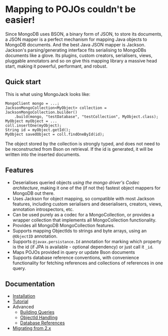 Mapping to POJOs couldn't be easier!
====================================

Since MongoDB uses BSON, a binary form of JSON, to store its documents, a JSON mapper is a perfect mechanism for mapping Java objects to MongoDB documents.  And the best Java JSON mapper is Jackson.  Jackson's parsing/generating interface fits serialising to MongoDBs documents like a glove.  Its plugins, custom creators, serialisers, views, pluggable annotators and so on give this mapping library a massive head start, making it powerful, performant, and robust.

Quick start
-----------

This is what using MongoJack looks like:

    MongoClient mongo = ...;
    JacksonMongoCollection<MyObject> collection = JacksonMongoCollection.builder()
        .build(mongo, "testDatabase", "testCollection", MyObject.class);
    MyObject myObject = ...
    coll.insertOne(myObject);
    String id = myObject.getId();
    MyObject savedObject = coll.findOneById(id);

The object stored by the collection is strongly typed, and does not need to be reconstructed from Bson on retrieval.
If the id is generated, it will be written into the inserted documents.

Features
--------

* Deserialises queried objects *using the mongo driver's Codec architecture*, making it one of the (if not the) fastest object mappers for MongoDB out there.
* Uses Jackson for object mapping, so compatible with most Jackson features, including custom serialisers and deserialisers, creators, views, annotation introspectors, etc.
* Can be used purely as a codec for a MongoCollection, or provides a wrapper collection that implements all MongoCollection functionality.
* Provides all MongoDB MongoCollection features.
* Supports mapping ObjectIds to strings and byte arrays, using an `@ObjectID` annotation.
* Supports `@javax.persistance.Id` annotation for marking which property is the id (if JPA is available - optional dependency) or just call it `_id`.
* Maps POJOs provided in query or update Bson documents
* Supports database reference conventions, with convenience functionality for fetching references and collections of references in one query.

Documentation
-------------

* [Installation](./installation.html)
* [Tutorial](./tutorial.html)
* Advanced
    * [Building Queries](./queries.html)
    * [ObjectId Handling](./object-ids.html)
    * [Database References](./dbrefs.html)
* [Migrating from 2.x](./migrating.html)
